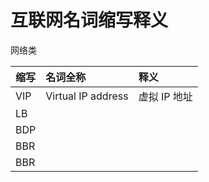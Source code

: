 # 互联网名词缩写释义


网络类

|缩写|名词全称|释义|
|:--|:--|:--|
| VIP | Virtual IP address | 虚拟 IP 地址 |
| LB |||
| BDP |||
| BBR |||
| BBR |||